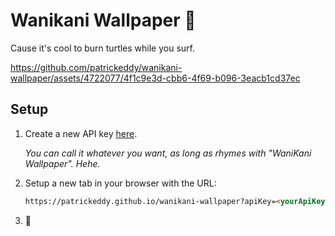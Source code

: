 # Wanikani Wallpaper 🌊

Cause it's cool to burn turtles while you surf.

https://github.com/patrickeddy/wanikani-wallpaper/assets/4722077/4f1c9e3d-cbb6-4f69-b096-3eacb1cd37ec

## Setup

1. Create a new API key [here](https://www.wanikani.com/settings/personal_access_tokens).

   _You can call it whatever you want, as long as rhymes with "WaniKani Wallpaper". Hehe._

2. Setup a new tab in your browser with the URL:

   ```markdown
   https://patrickeddy.github.io/wanikani-wallpaper?apiKey=<yourApiKeyHere>
   ```

3. 🌊
